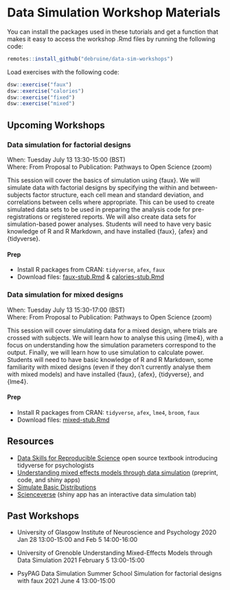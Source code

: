
# Data Simulation Workshop Materials

You can install the packages used in these tutorials and get a function
that makes it easy to access the workshop .Rmd files by running the
following code:

``` r
remotes::install_github("debruine/data-sim-workshops")
```

Load exercises with the following code:

``` r
dsw::exercise("faux")
dsw::exercise("calories")
dsw::exercise("fixed")
dsw::exercise("mixed")
```

## Upcoming Workshops

### Data simulation for factorial designs

When: Tuesday July 13 13:30-15:00 (BST)  
Where: From Proposal to Publication: Pathways to Open Science (zoom)

This session will cover the basics of simulation using {faux}. We will
simulate data with factorial designs by specifying the within and
between-subjects factor structure, each cell mean and standard
deviation, and correlations between cells where appropriate. This can be
used to create simulated data sets to be used in preparing the analysis
code for pre-registrations or registered reports. We will also create
data sets for simulation-based power analyses. Students will need to
have very basic knowledge of R and R Markdown, and have installed
{faux}, {afex} and {tidyverse}.

#### Prep

-   Install R packages from CRAN: `tidyverse`, `afex`, `faux`
-   Download files:
    [faux-stub.Rmd](https://raw.githubusercontent.com/debruine/data-sim-workshops/master/inst/stubs/faux-stub.Rmd)
    &
    [calories-stub.Rmd](https://raw.githubusercontent.com/debruine/data-sim-workshops/master/inst/stubs/calories-stub.Rmd)

### Data simulation for mixed designs

When: Tuesday July 13 15:30-17:00 (BST)  
Where: From Proposal to Publication: Pathways to Open Science (zoom)

This session will cover simulating data for a mixed design, where trials
are crossed with subjects. We will learn how to analyse this using
{lme4}, with a focus on understanding how the simulation parameters
correspond to the output. Finally, we will learn how to use simulation
to calculate power. Students will need to have basic knowledge of R and
R Markdown, some familiarity with mixed designs (even if they don’t
currently analyse them with mixed models) and have installed {faux},
{afex}, {tidyverse}, and {lme4}.

#### Prep

-   Install R packages from CRAN: `tidyverse`, `afex`, `lme4`, `broom`,
    `faux`
-   Download files:
    [mixed-stub.Rmd](https://raw.githubusercontent.com/debruine/data-sim-workshops/master/inst/stubs/mixed-stub.Rmd)

## Resources

-   [Data Skills for Reproducible
    Science](https://psyteachr.github.io/msc-data-skills/) open source
    textbook introducing tidyverse for psychologists
-   [Understanding mixed effects models through data
    simulation](https://osf.io/3cz2e/) (preprint, code, and shiny apps)
-   [Simulate Basic
    Distributions](https://shiny.psy.gla.ac.uk/debruine/simulate/)
-   [Scienceverse](http://shiny.ieis.tue.nl/scienceverse/) (shiny app
    has an interactive data simulation tab)

## Past Workshops

-   University of Glasgow Institute of Neuroscience and Psychology 2020
    Jan 28 13:00-15:00 and Feb 5 14:00-16:00

-   University of Grenoble Understanding Mixed-Effects Models through
    Data Simulation 2021 February 5 13:00-15:00

-   PsyPAG Data Simulation Summer School Simulation for factorial
    designs with faux 2021 June 4 13:00-15:00
